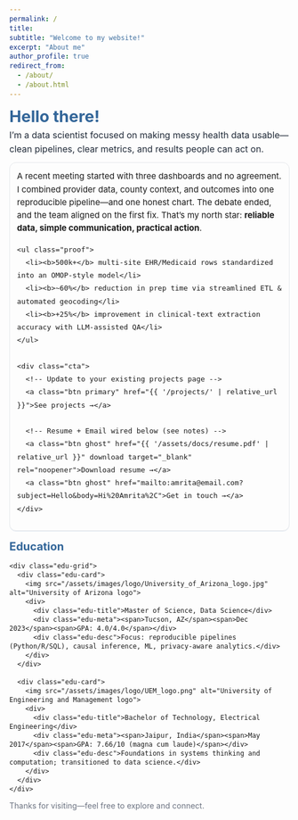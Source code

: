 ```yaml
---
permalink: /
title:
subtitle: "Welcome to my website!"
excerpt: "About me"
author_profile: true
redirect_from:
  - /about/
  - /about.html
---
```


<link href="https://fonts.googleapis.com/css2?family=Inter:wght@400;600&display=swap" rel="stylesheet">

<style>
  :root { --brand:#336699; --ink:#1f2937; --muted:#6b7280; --ring:rgba(51,102,153,0.12); }
  .landing { 
    font-family:'Inter', system-ui, -apple-system, Segoe UI, Roboto, Helvetica, Arial, sans-serif;
    max-width: 720px;      /* CENTER & NARROWER */
    margin: 0 auto; 
  }
  .landing h1 { color:var(--brand); font-size:clamp(24px, 3vw, 30px); margin:0 0 .25rem; }
  .landing .lede { color:var(--ink); font-size:clamp(15px, 2vw, 16px); line-height:1.55; margin:0 0 .75rem; }

  .story {
    margin:.75rem 0 1rem; padding:.75rem .8rem;
    border:1px solid #e5e7eb; border-radius:12px; box-shadow:0 1px 0 var(--ring);
    font-size:15px; line-height:1.55;
  }
  .proof {
    display:grid; grid-template-columns:repeat(2, minmax(0,1fr)); gap:8px;
    list-style:none; padding:0; margin:.6rem 0 0;
  }
  @media (min-width:860px){ .proof{ grid-template-columns:repeat(3, minmax(0,1fr)); } }
  .proof li{ border:1px solid #e5e7eb; border-radius:10px; padding:8px 10px; background:#fff; font-size:14px; }
  .proof b{ color:var(--brand); }

  .cta{ display:flex; gap:8px; flex-wrap:wrap; margin-top:.6rem; }
  .btn{ display:inline-block; padding:7px 10px; border-radius:9px; text-decoration:none; font-weight:600; font-size:14px; }
  .btn.primary{ background:var(--brand); color:#fff; }
  .btn.ghost{ border:1px solid var(--brand); color:var(--brand); background:#fff; }

  .edu { margin:1rem 0 .3rem; }
  .edu h2{ color:var(--brand); font-size:20px; margin:0 0 .5rem; }
  .edu-grid{
    display:grid; gap:12px;
    grid-template-columns:repeat(1, minmax(260px, 1fr));   /* NOT CRAMPED */
  }
  @media (min-width:760px){ .edu-grid{ grid-template-columns:repeat(2, minmax(300px, 1fr)); } }
  .edu-card{
    display:grid; grid-template-columns:36px 1fr; gap:10px; align-items:center;
    border:1px solid #e5e7eb; border-radius:12px; padding:10px 12px; background:#fff; box-shadow:0 1px 0 var(--ring);
  }
  .edu-card img{ height:28px; width:28px; object-fit:contain; border-radius:4px; }
  .edu-title{ font-weight:600; font-size:15px; }
  .edu-meta{ color:var(--muted); font-size:13px; display:flex; gap:8px; flex-wrap:wrap; }
  .edu-desc{ font-size:13.5px; margin-top:3px; color:#374151; }
  .foot{ color:var(--muted); font-size:14px; margin-top:.8rem; }
</style>

<div class="landing">
  <h1>Hello there!</h1>
  <p class="lede">I’m a data scientist focused on making messy health data usable—clean pipelines, clear metrics, and results people can act on.</p>

  <section class="story">
    A recent meeting started with three dashboards and no agreement. I combined provider data, county context, and outcomes into one
    reproducible pipeline—and one honest chart. The debate ended, and the team aligned on the first fix. That’s my north star:
    <b>reliable data, simple communication, practical action</b>.

    <ul class="proof">
      <li><b>500k+</b> multi-site EHR/Medicaid rows standardized into an OMOP-style model</li>
      <li><b>~60%</b> reduction in prep time via streamlined ETL & automated geocoding</li>
      <li><b>+25%</b> improvement in clinical-text extraction accuracy with LLM-assisted QA</li>
    </ul>

    <div class="cta">
      <!-- Update to your existing projects page -->
      <a class="btn primary" href="{{ '/projects/' | relative_url }}">See projects →</a>

      <!-- Resume + Email wired below (see notes) -->
      <a class="btn ghost" href="{{ '/assets/docs/resume.pdf' | relative_url }}" download target="_blank" rel="noopener">Download resume →</a>
      <a class="btn ghost" href="mailto:amrita@email.com?subject=Hello&body=Hi%20Amrita%2C">Get in touch →</a>
    </div>
  </section>

  <section class="edu">
    <h2><strong>Education</strong></h2>

    <div class="edu-grid">
      <div class="edu-card">
        <img src="/assets/images/logo/University_of_Arizona_logo.jpg" alt="University of Arizona logo">
        <div>
          <div class="edu-title">Master of Science, Data Science</div>
          <div class="edu-meta"><span>Tucson, AZ</span><span>Dec 2023</span><span>GPA: 4.0/4.0</span></div>
          <div class="edu-desc">Focus: reproducible pipelines (Python/R/SQL), causal inference, ML, privacy-aware analytics.</div>
        </div>
      </div>

      <div class="edu-card">
        <img src="/assets/images/logo/UEM_logo.png" alt="University of Engineering and Management logo">
        <div>
          <div class="edu-title">Bachelor of Technology, Electrical Engineering</div>
          <div class="edu-meta"><span>Jaipur, India</span><span>May 2017</span><span>GPA: 7.66/10 (magna cum laude)</span></div>
          <div class="edu-desc">Foundations in systems thinking and computation; transitioned to data science.</div>
        </div>
      </div>
    </div>
  </section>

  <p class="foot">Thanks for visiting—feel free to explore and connect.</p>
</div>
